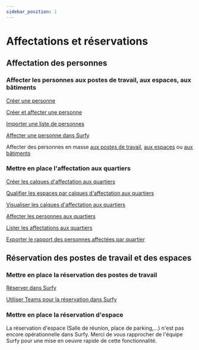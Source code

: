 ```yaml
---
sidebar_position: 1
---
```


# Affectations et réservations

## Affectation des personnes

### Affecter les personnes aux postes de travail, aux espaces, aux bâtiments

[Créer une personne](/docs/tutorials/person/create.md)

[Créer et affecter une personne](/docs/tutorials/affectations/workplaceaffectation/create.md#cr%C3%A9er-et-affecter-une-personne-%C3%A0-un-poste-de-travail)

[Importer une liste de personnes](/docs/tutorials/person/create.md#importer-des-personnes)


[Affecter une personne dans Surfy](/docs/tutorials/affectations/intro.md)

Affecter des personnes en masse [aux postes de travail](/docs/tutorials/affectations/workplaceaffectation/create.md#affecter-des-personnes-aux-postes-de-travail-par-import-excel), [aux espaces](/docs/tutorials/affectations/roomaffectation/create.md#affecter-des-personnes-aux-espaces-par-import-excel) ou [aux bâtiments](/docs/tutorials/affectations/persontobuilding/create.md#affecter-des-personnes-au-bâtiment-par-import-excel)




### Mettre en place l'affectation aux quartiers

[Créer les calques d'affectation aux quartiers](/docs/tutorials/dimensiontypetobuilding/create.md)

[Qualifier les espaces par calques d'affectation aux quartiers](/docs/tutorials/dimensiontypetobuilding/create.md#qualifier-un-espace-par-un-calque-daffectation)

[Visualiser les calques d'affectation aux quartiers](/docs/tutorials/dimensiontypetobuilding/create.md#visualiser-les-calques-daffectation)

[Affecter les personnes aux quartiers](/docs/tutorials/affectations/dimensiontoperson/create.md)

[Lister les affectations aux quartiers](/docs/courses/find/listfindcourse.md)

[Exporter le rapport des personnes affectées par quartier](/docs/tutorials/dimensiontypetobuilding/create.md#rapport-des-donn%C3%A9es-des-calques-daffectation)

## Réservation des postes de travail et des espaces

### Mettre en place la réservation des postes de travail



[Réserver dans Surfy](/docs/tutorials/booking/workplace.md)

[Utiliser Teams pour la réservation dans Surfy](/docs/tutorials/booking/teams.md)


### Mettre en place la réservation d'espace

La réservation d'espace (Salle de réunion, place de parking,...) n'est pas encore opérationnelle dans Surfy.
Merci de vous rapprocher de l'équipe Surfy pour une mise en oeuvre rapide de cette fonctionnalité.


